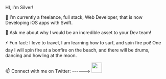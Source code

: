 HI, I'm Silver!



 🔭 I’m currently a freelance, full stack, Web Developer, that is now Developing iOS apps with Swift.

 💬 Ask me about why I would be an incredible asset to your Dev team!
 

 ⚡ Fun fact: I love to travel, I am learning how to surf, and spin fire poi! One day I will spin fire at a bonfire on the beach, and there will be drums, dancing and howling at the moon.
 
 
 
 
  <p> 📫 Connect with me on Twitter: ------>   <a href="https://www.twitter.com/silver_rooney" target="_blank" rel="noreferrer"><img src="https://raw.githubusercontent.com/danielcranney/readme-generator/main/public/icons/socials/twitter.svg" width="32" height="32" /></a> </p>

